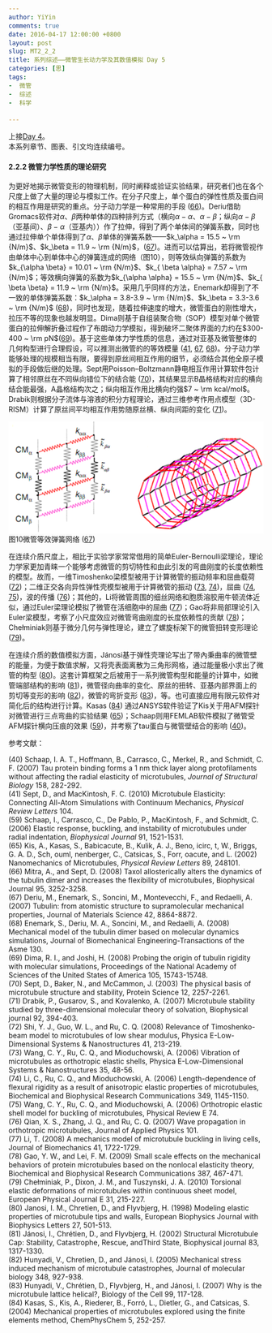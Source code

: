 ```yaml
---
author: YiYin
comments: true
date: 2016-04-17 12:00:00 +0800
layout: post
slug: MT2_2_2
title: 系列综述——微管生长动力学及其数值模拟 Day 5
categories: [思]
tags:
-  微管
-  综述
-  科学

---
```


上接[Day 4](http://whyhow.github.io/2016/04/16/mt2-2-1.html)。<br/>
本系列章节、图表、引文均连续编号。


#### 2.2.2 微管力学性质的理论研究

为更好地揭示微管变形的物理机制，同时阐释或验证实验结果，研究者们也在各个尺度上做了大量的理论与模拟工作。在分子尺度上，单个蛋白的弹性性质及蛋白间的相互作用是研究的重点。分子动力学是一种常用的手段 (<a href="#r66">66</a>)。Deriu借助Gromacs软件对$\alpha$、$\beta$两种单体的四种排列方式（横向$\alpha-\alpha$、$\alpha-\beta$；纵向$\alpha-\beta$（亚基间）、$\beta-\alpha$（亚基内））作了拉伸，得到了两个单体间的弹簧系数，同时也通过拉伸单个单体得到了$\alpha$、$\beta$单体的弹簧系数——$k_\alpha = 15.5 ~ \rm {N/m}$、$k_\beta = 11.9 ~ \rm {N/m}$，(<a href="#r67">67</a>)。进而可以估算出，若将微管视作由单体中心到单体中心的弹簧连成的网络（图10），则等效纵向弹簧的系数为$k_{\alpha \beta} = 10.01 ~ \rm {N/m}$、$k_{ \beta \alpha} = 7.57 ~ \rm {N/m}$；等效横向弹簧的系数为$k_{\alpha \alpha} = 15.5 ~ \rm {N/m}$、$k_{ \beta \beta} = 11.9 ~ \rm {N/m}$。采用几乎同样的方法，Enemark却得到了不一致的单体弹簧系数：$k_\alpha = 3.8-3.9 ~ \rm {N/m}$、$k_\beta = 3.3-3.6 ~ \rm {N/m}$ (<a href="#r68">68</a>)，同时也发现，随着拉伸速度的增大，微管蛋白的刚性增大，拉压不等的现象也越发明显。Dima则基于自组装聚合物（SOP）模型对单个微管蛋白的拉伸解折叠过程作了布朗动力学模拟，得到破坏二聚体界面的力约在$300-400 ~ \rm pN$(<a href="#r69">69</a>)。基于这些单体力学性质的信息，通过对亚基及微管整体的几何构型进行合理假设，可以推测出微管的的等效模量 (<a href="#r41">41</a>, <a href="#r67">67</a>, <a href="#r68">68</a>)。分子动力学能够处理的规模相当有限，要得到原丝间相互作用的细节，必须结合其他全原子模拟的手段做后继的处理。Sept用Poisson–Boltzmann静电相互作用计算软件包计算了相邻原丝在不同纵向错位下的结合能 (<a href="#r67">70</a>)，其结果显示B晶格结构对应的横向结合能最强，A晶格结构次之；纵向相互作用比横向约强$7 ~ \rm kcal/mol$。Drabik则根据分子流体与溶液的积分方程理论，通过三维参考作用点模型（3D-RISM）计算了原丝间平均相互作用势随原丝横、纵向间距的变化 (<a href="#r71">71</a>)。

<div class="figure"><img src="/public/images/microtubule/image094.png" align="middle"><div class="caption"><span class="fignum">图10</span>微管等效弹簧网络 (<a href="#r67">67</a>)</div></div>

在连续介质尺度上，相比于实验学家常常借用的简单Euler-Bernoulli梁理论，理论力学家更加青睐一个能够考虑微管的剪切特性和由此引发的弯曲刚度的长度依赖性的模型。故而，一维Timoshenko梁模型被用于计算微管的振动频率和屈曲载荷 (<a href="#r72">72</a>)；二维正交各向异性弹性壳模型被用于计算微管的振动 (<a href="#r73">73</a>, <a href="#r74">74</a>)，屈曲 (<a href="#r74">74</a>, <a href="#r75">75</a>)，波的传播 (<a href="#r76">76</a>)；其他的，Li将微管周围的细丝网络和胞质溶胶用牛顿流体近似，通过Euler梁理论模拟了微管在活细胞中的屈曲 (<a href="#r77">77</a>)；Gao将非局部理论引入Euler梁模型，考察了小尺度效应对微管弯曲刚度的长度依赖性的贡献 (<a href="#r78">78</a>)；Chełminiak则基于微分几何与弹性理论，建立了螺旋标架下的微管扭转变形理论 (<a href="#r79">79</a>)。

在连续介质的数值模拟方面，Jánosi基于弹性壳理论写出了带內秉曲率的微管壁的能量，为便于数值求解，又将壳表面离散为三角形网格，通过能量极小求出了微管的构型 (<a href="#r80">80</a>)。这套计算框架之后被用于一系列微管构型和能量的计算中，如微管端部结构的影响 (<a href="#r81">81</a>)，微管径向曲率的变化、原丝的扭转、亚基内部界面上的剪切等变形的影响 (<a href="#r82">82</a>)，微管的弯折变形 (<a href="#r83">83</a>)，等。也可直接应用有限元软件对简化后的结构进行计算。Kasas (<a href="#r84">84</a>) 通过ANSYS软件验证了Kis关于用AFM探针对微管进行三点弯曲的实验结果 (<a href="#r65">65</a>)；Schaap则用FEMLAB软件模拟了微管受AFM探针横向压痕的效果 (<a href="#r59">59</a>)，并考察了tau蛋白与微管壁结合的影响 (<a href="#r40">40</a>)。


参考文献：

<a name="r40"></a>(40) Schaap, I. A. T., Hoffmann, B., Carrasco, C., Merkel, R., and Schmidt, C. F. (2007) Tau protein binding forms a 1 nm thick layer along protofilaments without affecting the radial elasticity of microtubules, *Journal of Structural Biology* 158, 282-292.<br/>
<a name="r41"></a>(41) Sept, D., and MacKintosh, F. C. (2010) Microtubule Elasticity: Connecting All-Atom Simulations with Continuum Mechanics, *Physical Review Letters* 104.<br/>
<a name="r59"></a>(59) Schaap, I., Carrasco, C., De Pablo, P., MacKintosh, F., and Schmidt, C. (2006) Elastic response, buckling, and instability of microtubules under radial indentation, *Biophysical Journal* 91, 1521-1531.<br/>
<a name="r65"></a>(65) Kis, A., Kasas, S., Babicacute, B., Kulik, A. J., Beno, icirc, t, W., Briggs, G. A. D., Sch, ouml, nenberger, C., Catsicas, S., Forr, oacute, and L. (2002) Nanomechanics of Microtubules, *Physical Review Letters* 89, 248101.<br/>
<a name="r66"></a>(66) Mitra, A., and Sept, D. (2008) Taxol allosterically alters the dynamics of the tubulin dimer and increases the flexibility of microtubules, Biophysical Journal 95, 3252-3258.<br/>
<a name="r67"></a>(67) Deriu, M., Enemark, S., Soncini, M., Montevecchi, F., and Redaelli, A. (2007) Tubulin: from atomistic structure to supramolecular mechanical properties, Journal of Materials Science 42, 8864-8872.<br/>
<a name="r68"></a>(68) Enemark, S., Deriu, M. A., Soncini, M., and Redaelli, A. (2008) Mechanical model of the tubulin dimer based on molecular dynamics simulations, Journal of Biomechanical Engineering-Transactions of the Asme 130.<br/>
<a name="r69"></a>(69) Dima, R. I., and Joshi, H. (2008) Probing the origin of tubulin rigidity with molecular simulations, Proceedings of the National Academy of Sciences of the United States of America 105, 15743-15748.<br/>
<a name="r70"></a>(70) Sept, D., Baker, N., and McCammon, J. (2003) The physical basis of microtubule structure and stability, Protein Science 12, 2257-2261.<br/>
<a name="r71"></a>(71) Drabik, P., Gusarov, S., and Kovalenko, A. (2007) Microtubule stability studied by three-dimensional molecular theory of solvation, Biophysical journal 92, 394-403.<br/>
<a name="r72"></a>(72) Shi, Y. J., Guo, W. L., and Ru, C. Q. (2008) Relevance of Timoshenko-beam model to microtubules of low shear modulus, Physica E-Low-Dimensional Systems & Nanostructures 41, 213-219.<br/>
<a name="r73"></a>(73) Wang, C. Y., Ru, C. Q., and Mioduchowski, A. (2006) Vibration of microtubules as orthotropic elastic shells, Physica E-Low-Dimensional Systems & Nanostructures 35, 48-56.<br/>
<a name="r74"></a>(74) Li, C., Ru, C. Q., and Mioduchowski, A. (2006) Length-dependence of flexural rigidity as a result of anisotropic elastic properties of microtubules, Biochemical and Biophysical Research Communications 349, 1145-1150.<br/>
<a name="r75"></a>(75) Wang, C. Y., Ru, C. Q., and Mioduchowski, A. (2006) Orthotropic elastic shell model for buckling of microtubules, Physical Review E 74.<br/>
<a name="r76"></a>(76) Qian, X. S., Zhang, J. Q., and Ru, C. Q. (2007) Wave propagation in orthotropic microtubules, Journal of Applied Physics 101.<br/>
<a name="r77"></a>(77) Li, T. (2008) A mechanics model of microtubule buckling in living cells, Journal of Biomechanics 41, 1722-1729.<br/>
<a name="r78"></a>(78) Gao, Y. W., and Lei, F. M. (2009) Small scale effects on the mechanical behaviors of protein microtubules based on the nonlocal elasticity theory, Biochemical and Biophysical Research Communications 387, 467-471.<br/>
<a name="r79"></a>(79) Chełminiak, P., Dixon, J. M., and Tuszynski, J. A. (2010) Torsional elastic deformations of microtubules within continuous sheet model, European Physical Journal E 31, 215-227.<br/>
<a name="r80"></a>(80) Janosi, I. M., Chretien, D., and Flyvbjerg, H. (1998) Modeling elastic properties of microtubule tips and walls, European Biophysics Journal with Biophysics Letters 27, 501-513.<br/>
<a name="r81"></a>(81) Jánosi, I., Chrétien, D., and Flyvbjerg, H. (2002) Structural Microtubule Cap: Stability, Catastrophe, Rescue, andThird State, Biophysical journal 83, 1317-1330.<br/>
<a name="r82"></a>(82) Hunyadi, V., Chretien, D., and Jánosi, I. (2005) Mechanical stress induced mechanism of microtubule catastrophes, Journal of molecular biology 348, 927-938.<br/>
<a name="r83"></a>(83) Hunyadi, V., Chrétien, D., Flyvbjerg, H., and Jánosi, I. (2007) Why is the microtubule lattice helical?, Biology of the Cell 99, 117-128.<br/>
<a name="r84S"></a>(84) Kasas, S., Kis, A., Riederer, B., Forró, L., Dietler, G., and Catsicas, S. (2004) Mechanical properties of microtubules explored using the finite elements method, ChemPhysChem 5, 252-257.<br/>